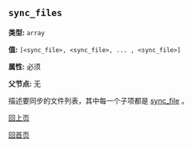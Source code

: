 `sync_files`
----------

**类型:** `array`

**值:** `[<sync_file>, <sync_file>, ... , <sync_file>]`

**属性:** 必须

**父节点:** 无

描述要同步的文件列表，其中每一个子项都是 [sync_file](sync_file.md) 。

[回上页](../sync.md)

[回首页](../../index.md)